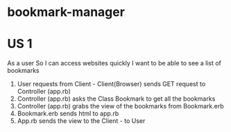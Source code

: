 # bookmark-manager

# US 1
As a user
So I can access websites quickly
I want to be able to see a list of bookmarks


1. User requests from Client - Client(Browser) sends GET request to Controller (app.rb)
2. Controller (app.rb) asks the Class Bookmark to get all the bookmarks
3. Controller (app.rb) grabs the view of the bookmarks from Bookmark.erb
4. Bookmark.erb sends html to app.rb
5. App.rb sends the view to the Client - to User
